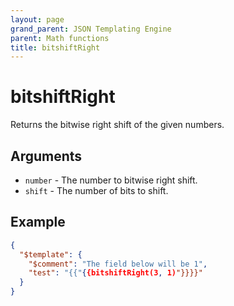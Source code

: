 ```yaml
---
layout: page
grand_parent: JSON Templating Engine
parent: Math functions
title: bitshiftRight
---
```


# bitshiftRight

Returns the bitwise right shift of the given numbers.
## Arguments

- `number` - The number to bitwise right shift.
- `shift` - The number of bits to shift.

## Example

```json
{
  "$template": {
    "$comment": "The field below will be 1",
    "test": "{{"{{bitshiftRight(3, 1)"}}}}"
  }
}
```
